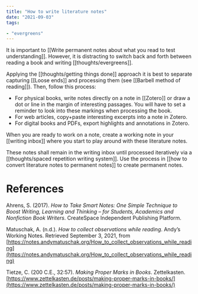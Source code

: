 ```yaml
---
title: "How to write literature notes"
date: "2021-09-03"
tags:

- "evergreens"
---
```


It is important to [[Write permanent notes about what you read to test understanding]]. However, it is distracting to switch back and forth between reading a book and writing [[thoughts/evergreens]].

Applying the [[thoughts/getting things done]] approach it is best to separate capturing [[Loose ends]] and processing them (see [[Barbell method of reading]]). Then, follow this process:
- For physical books, write notes directly on a note in [[Zotero]] or draw a dot or line in the margin of interesting passages. You will have to set a reminder to look into these markings when processing the book.
- For web articles, copy+paste interesting excerpts into a note in Zotero.
- For digital books and PDFs, export highlights and annotations in Zotero.

When you are ready to work on a note, create a working note in your [[writing inbox]] where you start to play around with these literature notes.

These notes shall remain in the writing inbox until processed iteratively via a [[thoughts/spaced repetition writing system]]. Use the process in [[how to convert literature notes to permanent notes]] to create permanent notes.

# References

Ahrens, S. (2017). *How to Take Smart Notes: One Simple Technique to Boost Writing, Learning and Thinking – for Students, Academics and Nonfiction Book Writers*. CreateSpace Independent Publishing Platform.

Matuschak, A. (n.d.). *How to collect observations while reading*. Andyʼs Working Notes. Retrieved September 3, 2021, from [https://notes.andymatuschak.org/How_to_collect_observations_while_reading](https://notes.andymatuschak.org/How_to_collect_observations_while_reading)

Tietze, C. (200 C.E., 32:57). *Making Proper Marks in Books*. Zettelkasten. [https://www.zettelkasten.de/posts/making-proper-marks-in-books/](https://www.zettelkasten.de/posts/making-proper-marks-in-books/)